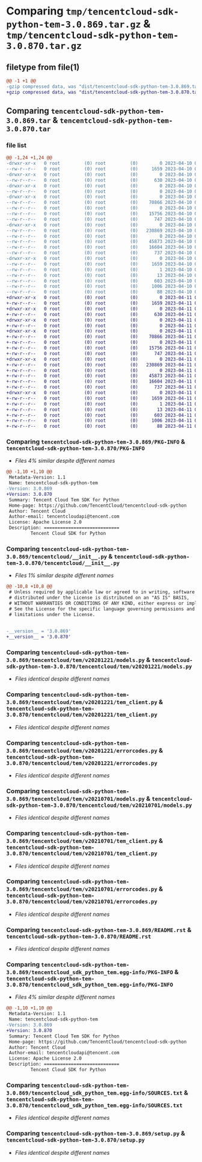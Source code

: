 # Comparing `tmp/tencentcloud-sdk-python-tem-3.0.869.tar.gz` & `tmp/tencentcloud-sdk-python-tem-3.0.870.tar.gz`

## filetype from file(1)

```diff
@@ -1 +1 @@
-gzip compressed data, was "dist/tencentcloud-sdk-python-tem-3.0.869.tar", last modified: Mon Apr 10 03:15:30 2023, max compression
+gzip compressed data, was "dist/tencentcloud-sdk-python-tem-3.0.870.tar", last modified: Tue Apr 11 03:55:17 2023, max compression
```

## Comparing `tencentcloud-sdk-python-tem-3.0.869.tar` & `tencentcloud-sdk-python-tem-3.0.870.tar`

### file list

```diff
@@ -1,24 +1,24 @@
-drwxr-xr-x   0 root         (0) root         (0)        0 2023-04-10 03:15:30.000000 tencentcloud-sdk-python-tem-3.0.869/
--rw-r--r--   0 root         (0) root         (0)     1659 2023-04-10 03:15:30.000000 tencentcloud-sdk-python-tem-3.0.869/PKG-INFO
-drwxr-xr-x   0 root         (0) root         (0)        0 2023-04-10 03:15:30.000000 tencentcloud-sdk-python-tem-3.0.869/tencentcloud/
--rw-r--r--   0 root         (0) root         (0)      630 2023-04-10 03:15:30.000000 tencentcloud-sdk-python-tem-3.0.869/tencentcloud/__init__.py
-drwxr-xr-x   0 root         (0) root         (0)        0 2023-04-10 03:15:30.000000 tencentcloud-sdk-python-tem-3.0.869/tencentcloud/tem/
--rw-r--r--   0 root         (0) root         (0)        0 2023-04-10 03:15:30.000000 tencentcloud-sdk-python-tem-3.0.869/tencentcloud/tem/__init__.py
-drwxr-xr-x   0 root         (0) root         (0)        0 2023-04-10 03:15:30.000000 tencentcloud-sdk-python-tem-3.0.869/tencentcloud/tem/v20201221/
--rw-r--r--   0 root         (0) root         (0)    70866 2023-04-10 03:15:30.000000 tencentcloud-sdk-python-tem-3.0.869/tencentcloud/tem/v20201221/models.py
--rw-r--r--   0 root         (0) root         (0)        0 2023-04-10 03:15:30.000000 tencentcloud-sdk-python-tem-3.0.869/tencentcloud/tem/v20201221/__init__.py
--rw-r--r--   0 root         (0) root         (0)    15756 2023-04-10 03:15:30.000000 tencentcloud-sdk-python-tem-3.0.869/tencentcloud/tem/v20201221/tem_client.py
--rw-r--r--   0 root         (0) root         (0)      747 2023-04-10 03:15:30.000000 tencentcloud-sdk-python-tem-3.0.869/tencentcloud/tem/v20201221/errorcodes.py
-drwxr-xr-x   0 root         (0) root         (0)        0 2023-04-10 03:15:30.000000 tencentcloud-sdk-python-tem-3.0.869/tencentcloud/tem/v20210701/
--rw-r--r--   0 root         (0) root         (0)   230869 2023-04-10 03:15:30.000000 tencentcloud-sdk-python-tem-3.0.869/tencentcloud/tem/v20210701/models.py
--rw-r--r--   0 root         (0) root         (0)        0 2023-04-10 03:15:30.000000 tencentcloud-sdk-python-tem-3.0.869/tencentcloud/tem/v20210701/__init__.py
--rw-r--r--   0 root         (0) root         (0)    45873 2023-04-10 03:15:30.000000 tencentcloud-sdk-python-tem-3.0.869/tencentcloud/tem/v20210701/tem_client.py
--rw-r--r--   0 root         (0) root         (0)    16604 2023-04-10 03:15:30.000000 tencentcloud-sdk-python-tem-3.0.869/tencentcloud/tem/v20210701/errorcodes.py
--rw-r--r--   0 root         (0) root         (0)      737 2023-04-10 03:15:30.000000 tencentcloud-sdk-python-tem-3.0.869/README.rst
-drwxr-xr-x   0 root         (0) root         (0)        0 2023-04-10 03:15:30.000000 tencentcloud-sdk-python-tem-3.0.869/tencentcloud_sdk_python_tem.egg-info/
--rw-r--r--   0 root         (0) root         (0)     1659 2023-04-10 03:15:30.000000 tencentcloud-sdk-python-tem-3.0.869/tencentcloud_sdk_python_tem.egg-info/PKG-INFO
--rw-r--r--   0 root         (0) root         (0)        1 2023-04-10 03:15:30.000000 tencentcloud-sdk-python-tem-3.0.869/tencentcloud_sdk_python_tem.egg-info/dependency_links.txt
--rw-r--r--   0 root         (0) root         (0)       13 2023-04-10 03:15:30.000000 tencentcloud-sdk-python-tem-3.0.869/tencentcloud_sdk_python_tem.egg-info/top_level.txt
--rw-r--r--   0 root         (0) root         (0)      603 2023-04-10 03:15:30.000000 tencentcloud-sdk-python-tem-3.0.869/tencentcloud_sdk_python_tem.egg-info/SOURCES.txt
--rw-r--r--   0 root         (0) root         (0)     1006 2023-04-10 03:15:30.000000 tencentcloud-sdk-python-tem-3.0.869/setup.py
--rw-r--r--   0 root         (0) root         (0)       88 2023-04-10 03:15:30.000000 tencentcloud-sdk-python-tem-3.0.869/setup.cfg
+drwxr-xr-x   0 root         (0) root         (0)        0 2023-04-11 03:55:17.000000 tencentcloud-sdk-python-tem-3.0.870/
+-rw-r--r--   0 root         (0) root         (0)     1659 2023-04-11 03:55:17.000000 tencentcloud-sdk-python-tem-3.0.870/PKG-INFO
+drwxr-xr-x   0 root         (0) root         (0)        0 2023-04-11 03:55:17.000000 tencentcloud-sdk-python-tem-3.0.870/tencentcloud/
+-rw-r--r--   0 root         (0) root         (0)      630 2023-04-11 03:55:17.000000 tencentcloud-sdk-python-tem-3.0.870/tencentcloud/__init__.py
+drwxr-xr-x   0 root         (0) root         (0)        0 2023-04-11 03:55:17.000000 tencentcloud-sdk-python-tem-3.0.870/tencentcloud/tem/
+-rw-r--r--   0 root         (0) root         (0)        0 2023-04-11 03:55:17.000000 tencentcloud-sdk-python-tem-3.0.870/tencentcloud/tem/__init__.py
+drwxr-xr-x   0 root         (0) root         (0)        0 2023-04-11 03:55:17.000000 tencentcloud-sdk-python-tem-3.0.870/tencentcloud/tem/v20201221/
+-rw-r--r--   0 root         (0) root         (0)    70866 2023-04-11 03:55:17.000000 tencentcloud-sdk-python-tem-3.0.870/tencentcloud/tem/v20201221/models.py
+-rw-r--r--   0 root         (0) root         (0)        0 2023-04-11 03:55:17.000000 tencentcloud-sdk-python-tem-3.0.870/tencentcloud/tem/v20201221/__init__.py
+-rw-r--r--   0 root         (0) root         (0)    15756 2023-04-11 03:55:17.000000 tencentcloud-sdk-python-tem-3.0.870/tencentcloud/tem/v20201221/tem_client.py
+-rw-r--r--   0 root         (0) root         (0)      747 2023-04-11 03:55:17.000000 tencentcloud-sdk-python-tem-3.0.870/tencentcloud/tem/v20201221/errorcodes.py
+drwxr-xr-x   0 root         (0) root         (0)        0 2023-04-11 03:55:17.000000 tencentcloud-sdk-python-tem-3.0.870/tencentcloud/tem/v20210701/
+-rw-r--r--   0 root         (0) root         (0)   230869 2023-04-11 03:55:17.000000 tencentcloud-sdk-python-tem-3.0.870/tencentcloud/tem/v20210701/models.py
+-rw-r--r--   0 root         (0) root         (0)        0 2023-04-11 03:55:17.000000 tencentcloud-sdk-python-tem-3.0.870/tencentcloud/tem/v20210701/__init__.py
+-rw-r--r--   0 root         (0) root         (0)    45873 2023-04-11 03:55:17.000000 tencentcloud-sdk-python-tem-3.0.870/tencentcloud/tem/v20210701/tem_client.py
+-rw-r--r--   0 root         (0) root         (0)    16604 2023-04-11 03:55:17.000000 tencentcloud-sdk-python-tem-3.0.870/tencentcloud/tem/v20210701/errorcodes.py
+-rw-r--r--   0 root         (0) root         (0)      737 2023-04-11 03:55:17.000000 tencentcloud-sdk-python-tem-3.0.870/README.rst
+drwxr-xr-x   0 root         (0) root         (0)        0 2023-04-11 03:55:17.000000 tencentcloud-sdk-python-tem-3.0.870/tencentcloud_sdk_python_tem.egg-info/
+-rw-r--r--   0 root         (0) root         (0)     1659 2023-04-11 03:55:17.000000 tencentcloud-sdk-python-tem-3.0.870/tencentcloud_sdk_python_tem.egg-info/PKG-INFO
+-rw-r--r--   0 root         (0) root         (0)        1 2023-04-11 03:55:17.000000 tencentcloud-sdk-python-tem-3.0.870/tencentcloud_sdk_python_tem.egg-info/dependency_links.txt
+-rw-r--r--   0 root         (0) root         (0)       13 2023-04-11 03:55:17.000000 tencentcloud-sdk-python-tem-3.0.870/tencentcloud_sdk_python_tem.egg-info/top_level.txt
+-rw-r--r--   0 root         (0) root         (0)      603 2023-04-11 03:55:17.000000 tencentcloud-sdk-python-tem-3.0.870/tencentcloud_sdk_python_tem.egg-info/SOURCES.txt
+-rw-r--r--   0 root         (0) root         (0)     1006 2023-04-11 03:55:17.000000 tencentcloud-sdk-python-tem-3.0.870/setup.py
+-rw-r--r--   0 root         (0) root         (0)       88 2023-04-11 03:55:17.000000 tencentcloud-sdk-python-tem-3.0.870/setup.cfg
```

### Comparing `tencentcloud-sdk-python-tem-3.0.869/PKG-INFO` & `tencentcloud-sdk-python-tem-3.0.870/PKG-INFO`

 * *Files 4% similar despite different names*

```diff
@@ -1,10 +1,10 @@
 Metadata-Version: 1.1
 Name: tencentcloud-sdk-python-tem
-Version: 3.0.869
+Version: 3.0.870
 Summary: Tencent Cloud Tem SDK for Python
 Home-page: https://github.com/TencentCloud/tencentcloud-sdk-python
 Author: Tencent Cloud
 Author-email: tencentcloudapi@tencent.com
 License: Apache License 2.0
 Description: ============================
         Tencent Cloud SDK for Python
```

### Comparing `tencentcloud-sdk-python-tem-3.0.869/tencentcloud/__init__.py` & `tencentcloud-sdk-python-tem-3.0.870/tencentcloud/__init__.py`

 * *Files 1% similar despite different names*

```diff
@@ -10,8 +10,8 @@
 # Unless required by applicable law or agreed to in writing, software
 # distributed under the License is distributed on an "AS IS" BASIS,
 # WITHOUT WARRANTIES OR CONDITIONS OF ANY KIND, either express or implied.
 # See the License for the specific language governing permissions and
 # limitations under the License.
 
 
-__version__ = '3.0.869'
+__version__ = '3.0.870'
```

### Comparing `tencentcloud-sdk-python-tem-3.0.869/tencentcloud/tem/v20201221/models.py` & `tencentcloud-sdk-python-tem-3.0.870/tencentcloud/tem/v20201221/models.py`

 * *Files identical despite different names*

### Comparing `tencentcloud-sdk-python-tem-3.0.869/tencentcloud/tem/v20201221/tem_client.py` & `tencentcloud-sdk-python-tem-3.0.870/tencentcloud/tem/v20201221/tem_client.py`

 * *Files identical despite different names*

### Comparing `tencentcloud-sdk-python-tem-3.0.869/tencentcloud/tem/v20201221/errorcodes.py` & `tencentcloud-sdk-python-tem-3.0.870/tencentcloud/tem/v20201221/errorcodes.py`

 * *Files identical despite different names*

### Comparing `tencentcloud-sdk-python-tem-3.0.869/tencentcloud/tem/v20210701/models.py` & `tencentcloud-sdk-python-tem-3.0.870/tencentcloud/tem/v20210701/models.py`

 * *Files identical despite different names*

### Comparing `tencentcloud-sdk-python-tem-3.0.869/tencentcloud/tem/v20210701/tem_client.py` & `tencentcloud-sdk-python-tem-3.0.870/tencentcloud/tem/v20210701/tem_client.py`

 * *Files identical despite different names*

### Comparing `tencentcloud-sdk-python-tem-3.0.869/tencentcloud/tem/v20210701/errorcodes.py` & `tencentcloud-sdk-python-tem-3.0.870/tencentcloud/tem/v20210701/errorcodes.py`

 * *Files identical despite different names*

### Comparing `tencentcloud-sdk-python-tem-3.0.869/README.rst` & `tencentcloud-sdk-python-tem-3.0.870/README.rst`

 * *Files identical despite different names*

### Comparing `tencentcloud-sdk-python-tem-3.0.869/tencentcloud_sdk_python_tem.egg-info/PKG-INFO` & `tencentcloud-sdk-python-tem-3.0.870/tencentcloud_sdk_python_tem.egg-info/PKG-INFO`

 * *Files 4% similar despite different names*

```diff
@@ -1,10 +1,10 @@
 Metadata-Version: 1.1
 Name: tencentcloud-sdk-python-tem
-Version: 3.0.869
+Version: 3.0.870
 Summary: Tencent Cloud Tem SDK for Python
 Home-page: https://github.com/TencentCloud/tencentcloud-sdk-python
 Author: Tencent Cloud
 Author-email: tencentcloudapi@tencent.com
 License: Apache License 2.0
 Description: ============================
         Tencent Cloud SDK for Python
```

### Comparing `tencentcloud-sdk-python-tem-3.0.869/tencentcloud_sdk_python_tem.egg-info/SOURCES.txt` & `tencentcloud-sdk-python-tem-3.0.870/tencentcloud_sdk_python_tem.egg-info/SOURCES.txt`

 * *Files identical despite different names*

### Comparing `tencentcloud-sdk-python-tem-3.0.869/setup.py` & `tencentcloud-sdk-python-tem-3.0.870/setup.py`

 * *Files identical despite different names*

